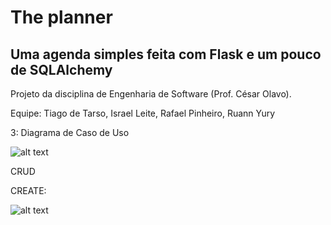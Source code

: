 # The planner
## Uma agenda simples feita com Flask e um pouco de SQLAlchemy

Projeto da disciplina de Engenharia de Software (Prof. César Olavo).

Equipe: Tiago de Tarso, Israel Leite, Rafael Pinheiro, Ruann Yury

3: Diagrama de Caso de Uso 


![alt text](https://i.ibb.co/jZ7wrQP/usecase.png)


CRUD

CREATE:

![alt text](https://i.ibb.co/N2c7HTX/adicionarcontatos.png)

